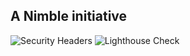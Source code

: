 ## A Nimble initiative
![Security Headers](https://github.com/wieldyapp/helloworld/workflows/Security%20Headers/badge.svg) ![Lighthouse Check](https://github.com/wieldyapp/helloworld/workflows/Lighthouse%20Check/badge.svg)
